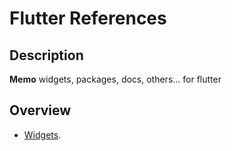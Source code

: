 # Flutter References

## Description
**Memo** widgets, packages, docs, others... for flutter

## Overview
- [Widgets](https://github.com/phurachan/flutter_docs/blob/main/widgets.md).